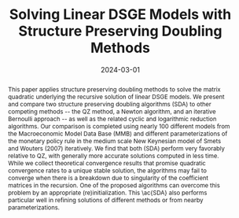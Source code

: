 ---
title: Solving Linear DSGE Models with Structure Preserving Doubling Methods
authors:
- Johannes Huber
- admin
- Johanna Saecker
date: '2024-03-01'
publishDate: '2024-03-01'
publication_types:
- working paper
publication: ""
doi: ''
abstract: This paper applies structure preserving doubling methods to solve the matrix quadratic underlying the recursive solution of linear DSGE models. We present and compare two structure preserving doubling algorithms (SDA) to other competing methods -- the QZ method, a Newton algorithm, and an iterative Bernoulli  approach -- as well as the related cyclic and logarithmic reduction algorithms. Our comparison is completed using nearly 100 different models from the Macroeconomic Model Data Base (MMB) and different parameterizations of the monetary policy rule in the medium scale New Keynesian model of Smets and Wouters (2007) iteratively. We find that both (SDA) perform very favorably relative to QZ, with generally more accurate solutions computed in less time. While we collect theoretical convergence results that promise quadratic convergence rates to a unique stable solution, the algorithms may fail to converge when there is a breakdown due to singularity of the coefficient matrices in the recursion. One of the proposed algorithms can overcome this problem by an appropriate (re)initialization. This \ac{SDA} also performs particular well in refining solutions of different methods or from nearby parameterizations.
tags:
- Numerical accuracy
- DSGE
- Solution methods

# Display this page in the Featured widget?
featured: false

links:
- name: IMFS Working Paper Series
  url: https://www.imfs-frankfurt.de/forschung/imfs-working-papers/details.html?tx_mmpublications_publicationsdetail%5Bcontroller%5D=Publication&tx_mmpublications_publicationsdetail%5Bpublication%5D=461&cHash=f53244e0345a27419a9d40a3af98c02f
url_pdf: https://hessenbox-a10.rz.uni-frankfurt.de/dl/fiKYrFgTkN2YkgmiWRNbpW/doubling_DSGE.pdf
url_code: 'https://github.com/HugoBlox/hugo-blox-builder'
url_dataset: '#'
url_poster: '#'
url_project: ''
url_slides: ''
url_source: '#'
url_video: '#'

---